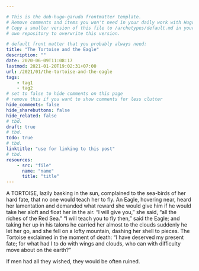 ```yaml
---

# This is the dnb-hugo-garuda frontmatter template. 
# Remove comments and items you won't need in your daily work with Hugo.
# Copy a smaller version of this file to /archetypes/default.md in your
# own repository to overwrite this version.

# default front matter that you probably always need:
title: "The Tortoise and the Eagle"
description: ""
date: 2020-06-09T11:08:17
lastmod: 2021-01-20T19:02:31+07:00
url: /2021/01/the-tortoise-and-the-eagle
tags:
    - tag1
    - tag2
# set to false to hide comments on this page
# remove this if you want to show comments for less clutter
hide_comments: false
hide_sharebuttons: false
hide_related: false
# tbd.
draft: true
# tbd.
todo: true
# tbd.
linktitle: "use for linking to this post"
# tbd.
resources:
    - src: "file"
      name: "name"
      title: "title"
---
```

A TORTOISE, lazily basking in the sun, complained to the sea-birds of her hard fate, that no one would teach her to fly. An Eagle, hovering near, heard her lamentation and demanded what reward she would give him if he would take her aloft and float her in the air. “I will give you,” she said, “all the riches of the Red Sea.” “I will teach you to fly then,” said the Eagle; and taking her up in his talons he carried her almost to the clouds suddenly he let her go, and she fell on a lofty mountain, dashing her shell to pieces. The Tortoise exclaimed in the moment of death: “I have deserved my present fate; for what had I to do with wings and clouds, who can with difficulty move about on the earth?”

If men had all they wished, they would be often ruined.
